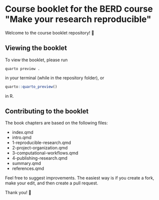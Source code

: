 # Course booklet for the BERD course "Make your research reproducible"

Welcome to the course booklet repository! :wave:

## Viewing the booklet
To view the booklet, please run

```
quarto preview .
```

in your terminal (while in the repository folder), or

```r
quarto::quarto_preview()
```

in R.

## Contributing to the booklet

The book chapters are based on the following files:

- index.qmd
- intro.qmd
- 1-reproducible-research.qmd
- 2-project-organization.qmd
- 3-computational-workflows.qmd
- 4-publishing-research.qmd
- summary.qmd
- references.qmd

Feel free to suggest improvements. The easiest way is if you create a fork, make your edit, and then create a pull request. 

Thank you! :clap:
